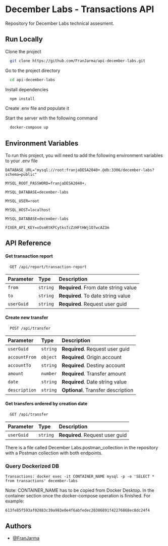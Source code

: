 
# December Labs - Transactions API

Repository for December Labs technical assesment.


## Run Locally

Clone the project

```bash
  git clone https://github.com/FranJarma/api-december-labs.git
```

Go to the project directory

```bash
  cd api-december-labs
```

Install dependencies

```bash
  npm install
```

Create .env file and populate it

Start the server with the following command

```bash
  docker-compose up
```


## Environment Variables

To run this project, you will need to add the following environment variables to your .env file

`DATABASE_URL="mysql://root:franjaDESA2040+.@db:3306/december-labs?schema=public"`

`MYSQL_ROOT_PASSWORD=franjaDESA2040+.`

`MYSQL_DATABASE=december-labs`

`MYSQL_USER=root`

`MYSQL_HOST=localhost`

`MYSQL_DATABASE=december-labs`

`FIXER_API_KEY=xOsmRtKPCytksTcZzHFtHWj1O7wcAZ3m`


## API Reference

#### Get transaction report

```http
  GET /api/report/transaction-report
```

| Parameter | Type     | Description                |
| :-------- | :------- | :------------------------- |
| `from` | `string` | **Required**. From date string value |
| `to` | `string` | **Required**. To date string value |
| `userGuid` | `string` | **Required**. Request user guid |

#### Create new transfer

```http
  POST /api/transfer
```

| Parameter | Type     | Description                       |
| :-------- | :------- | :-------------------------------- |
| `userGuid`      | `string` | **Required**. Request user guid |
| `accountFrom`      | `object` | **Required**. Origin account |
| `accountTo`      | `string` | **Required**. Destiny account |
| `amount`      | `number` | **Required**. Transfer amount |
| `date`      | `string` | **Required**. Date string value |
| `description`      | `string` | **Optional**. Transfer description |

#### Get transfers ordered by creation date

```http
  GET /api/transfer
```
| Parameter | Type     | Description                       |
| :-------- | :------- | :-------------------------------- |
| `userGuid`      | `string` | **Required**. Request user guid |

There is a file called December Labs.postman_collection in the repository with a Postman collection with both endpoints.

### Query Dockerized DB

```Transactions: docker exec -it CONTAINER_NAME mysql -p -e 'SELECT * from transactions' december-labs```

Note: CONTAINER_NAME has to be copied from Docker Desktop. In the container section once the docker-compose operation is finished. For example:

```613fe85f593af02883c39a983e0e4f6abfedec20386891f42276868ec8dc24f4```

## Authors

- [@FranJarma](https://www.github.com/FranJarma)

